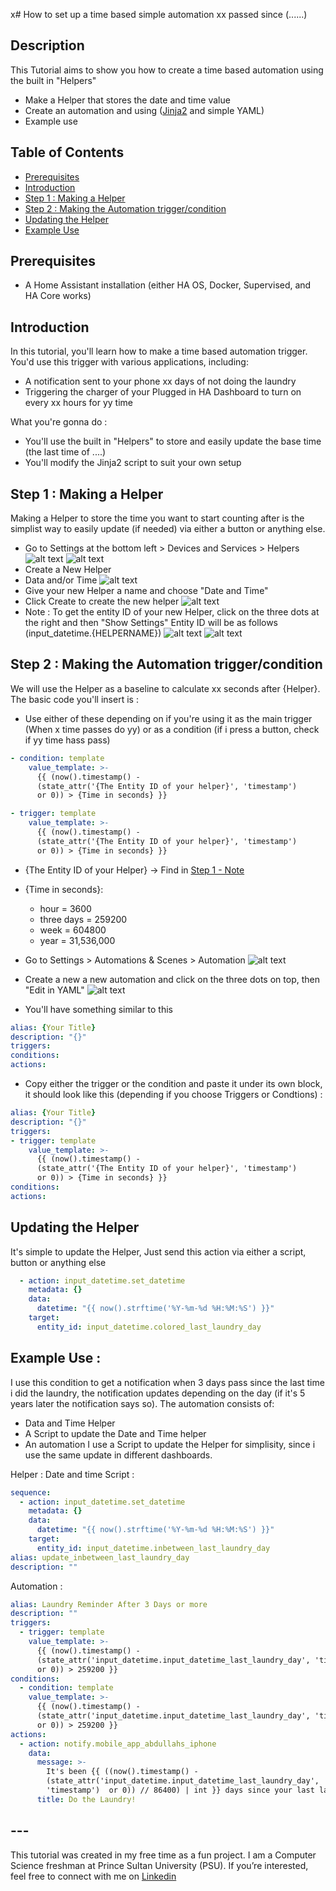 x# How to set up a time based simple automation
xx passed since (......)

## Description
This Tutorial aims to show you how to create a time based automation using the built in "Helpers"
- Make a Helper that stores the date and time value
- Create an automation and using ([Jinja2](https://jinja.palletsprojects.com/en/stable/) and simple YAML)
- Example use

## Table of Contents
- [Prerequisites](#prerequisites)
- [Introduction](#introduction)
- [Step 1 : Making a Helper](#step-1--making-a-helper)
- [Step 2 : Making the Automation trigger/condition](#step-2--making-the-automation-triggercondition)
- [Updating the Helper](#updating-the-helper)
- [Example Use](#example-use-)



## Prerequisites
- A Home Assistant installation (either HA OS, Docker, Supervised, and HA Core works)

## Introduction
In this tutorial, you'll learn how to make a time based automation trigger. You'd use this trigger with various applications, including:
- A notification sent to your phone  xx days of not doing the laundry
- Triggering the charger of your Plugged in HA Dashboard to turn on every xx hours for yy time

What you're gonna do : 
- You'll use the built in "Helpers" to store and easily update the base time (the last time of ....)
- You'll modify the Jinja2 script to suit your own setup

## Step 1 : Making a Helper
Making a Helper to store the time you want to start counting after is the simplist way to easily update (if needed) via either a button or anything else.
- Go to Settings at the bottom left > Devices and Services > Helpers
![alt text](Media/image-1.png)
![alt text](Media/image-3.png)
- Create a New Helper
- Data and/or Time
![alt text](Media/image-5.png)
- Give your new Helper a name and choose "Date and Time"
- Click Create to create the new helper
![alt text](Media/image-6.png)
- Note : To get the entity ID of your new Helper, click on the three dots at the right and then "Show Settings" Entity ID will be as follows (input_datetime.{HELPERNAME})
![alt text](Media/image-7.png)
![alt text](Media/image-8.png)

## Step 2 : Making the Automation trigger/condition
We will use the Helper as a baseline to calculate xx seconds after {Helper}.
The basic code you'll insert is :

- Use either of these depending on if you're using it as the main trigger (When x time passes do yy) or as a condition (if i press a button, check if yy time hass pass)

```YAML
- condition: template
    value_template: >-
      {{ (now().timestamp() -
      (state_attr('{The Entity ID of your helper}', 'timestamp')
      or 0)) > {Time in seconds} }}
```
```YAML
- trigger: template
    value_template: >-
      {{ (now().timestamp() -
      (state_attr('{The Entity ID of your helper}', 'timestamp')
      or 0)) > {Time in seconds} }}
```

- {The Entity ID of your Helper} -> Find in [Step 1 - Note ](#step-1--making-a-helper)
- {Time in seconds}: 
    - hour = 3600
    - three days = 259200
    - week = 604800
    - year = 31,536,000



- Go to Settings > Automations & Scenes > Automation 
![alt text](Media/image-1.png)
- Create a new a new automation and click on the three dots on top, then "Edit in YAML"
![alt text](Media/image-9.png)
- You'll have something similar to this
```yaml
alias: {Your Title}
description: "{}"
triggers:
conditions:
actions:
```
- Copy either the trigger or the condition and paste it under its own block, it should look like this (depending if you choose Triggers or Condtions) :

```yaml
alias: {Your Title}
description: "{}"
triggers:
- trigger: template
    value_template: >-
      {{ (now().timestamp() -
      (state_attr('{The Entity ID of your helper}', 'timestamp')
      or 0)) > {Time in seconds} }}
conditions:
actions:
```


## Updating the Helper
It's simple to update the Helper, Just send this action via either a script, button or anything else
```YAML
  - action: input_datetime.set_datetime
    metadata: {}
    data:
      datetime: "{{ now().strftime('%Y-%m-%d %H:%M:%S') }}"
    target:
      entity_id: input_datetime.colored_last_laundry_day
```

## Example Use :
I use this condition to get a notification when 3 days pass since the last time i did the laundry, the notification updates depending on the day (if it's 5 years later the notification says so).
The automation consists of: 
- Data and Time Helper
- A Script to update the Date and Time helper
- An automation
I use a Script to update the Helper for simplisity, since i use the same update in different dashboards.




Helper : Date and time
Script : 
```YAML
sequence:
  - action: input_datetime.set_datetime
    metadata: {}
    data:
      datetime: "{{ now().strftime('%Y-%m-%d %H:%M:%S') }}"
    target:
      entity_id: input_datetime.inbetween_last_laundry_day
alias: update_inbetween_last_laundry_day
description: ""
```
Automation : 
```YAML
alias: Laundry Reminder After 3 Days or more
description: ""
triggers:
  - trigger: template
    value_template: >-
      {{ (now().timestamp() -
      (state_attr('input_datetime.input_datetime_last_laundry_day', 'timestamp')
      or 0)) > 259200 }}
conditions:
  - condition: template
    value_template: >-
      {{ (now().timestamp() -
      (state_attr('input_datetime.input_datetime_last_laundry_day', 'timestamp')
      or 0)) > 259200 }}
actions:
  - action: notify.mobile_app_abdullahs_iphone
    data:
      message: >-
        It's been {{ ((now().timestamp() - 
        (state_attr('input_datetime.input_datetime_last_laundry_day',
        'timestamp')  or 0)) // 86400) | int }} days since your last laundry.
      title: Do the Laundry!
```





## ---
This tutorial was created in my free time as a fun project. I am a Computer Science freshman at Prince Sultan University (PSU). If you’re interested, feel free to connect with me on [Linkedin](www.linkedin.com/in/alafari-abdullah)

